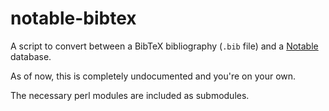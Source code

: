 # notable-bibtex

A script to convert between a BibTeX bibliography (`.bib` file) and a [Notable](https://notable.app) database.

As of now, this is completely undocumented and you're on your own.

The necessary perl modules are included as submodules.

